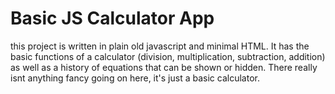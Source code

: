 # Basic JS Calculator App

this project is written in plain old javascript and minimal HTML. It has the basic functions of a calculator (division, multiplication, subtraction, addition) as well as a history of equations that can be shown or hidden. There really isnt anything fancy going on here, it's just a basic calculator.